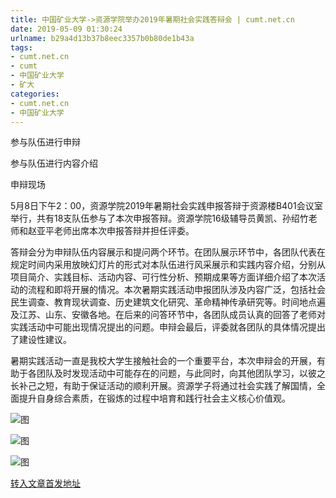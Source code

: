 ```yaml
---
title: 中国矿业大学->资源学院举办2019年暑期社会实践答辩会 | cumt.net.cn
date: 2019-05-09 01:30:24
urlname: b29a4d13b37b8eec3357b0b80de1b43a
tags: 
- cumt.net.cn
- cumt
- 中国矿业大学
- 矿大
categories:
- cumt.net.cn
- 中国矿业大学
---
```



参与队伍进行申辩

参与队伍进行内容介绍

申辩现场

5月8日下午2：00，资源学院2019年暑期社会实践申报答辩于资源楼B401会议室举行，共有18支队伍参与了本次申报答辩。资源学院16级辅导员黄凯、孙绍竹老师和赵亚平老师出席本次申报答辩并担任评委。

答辩会分为申辩队伍内容展示和提问两个环节。在团队展示环节中，各团队代表在规定时间内采用放映幻灯片的形式对本队伍进行风采展示和实践内容介绍，分别从项目简介、实践目标、活动内容、可行性分析、预期成果等方面详细介绍了本次活动的流程和即将开展的情况。本次暑期实践活动申报团队涉及内容广泛，包括社会民生调查、教育现状调查、历史建筑文化研究、革命精神传承研究等。时间地点遍及江苏、山东、安徽各地。在后来的问答环节中，各团队成员认真的回答了老师对实践活动中可能出现情况提出的问题。申辩会最后，评委就各团队的具体情况提出了建设性建议。

暑期实践活动一直是我校大学生接触社会的一个重要平台，本次申辩会的开展，有助于各团队及时发现活动中可能存在的问题，与此同时，向其他团队学习，以彼之长补己之短，有助于保证活动的顺利开展。资源学子将通过社会实践了解国情，全面提升自身综合素质，在锻炼的过程中培育和践行社会主义核心价值观。



![图](http://xwzx.cumt.edu.cn/_upload/article/images/82/d6/486f262e4abaab02f50efc0e0d85/1dba48d3-dd45-4a90-9c5d-38e0bb1607e1.jpg)

![图](http://xwzx.cumt.edu.cn/_upload/article/images/82/d6/486f262e4abaab02f50efc0e0d85/6f98176c-0d10-418c-8ec3-8e1af0e5cb0e.jpg)

![图](http://xwzx.cumt.edu.cn/_upload/article/images/82/d6/486f262e4abaab02f50efc0e0d85/67341d3d-a05b-4a26-bcaf-3a8071ea1e15.jpg)

[转入文章首发地址](http://xwzx.cumt.edu.cn/fe/aa/c523a523946/page.htm)